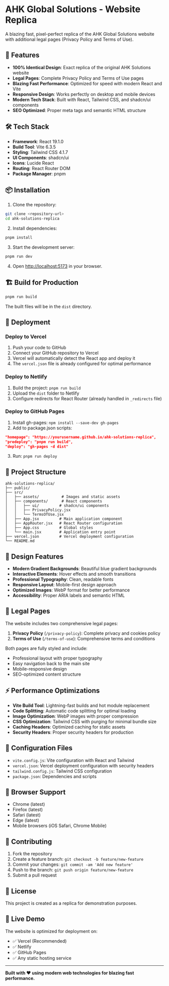 # AHK Global Solutions - Website Replica

A blazing fast, pixel-perfect replica of the AHK Global Solutions website with additional legal pages (Privacy Policy and Terms of Use).

## 🚀 Features

- **100% Identical Design**: Exact replica of the original AHK Solutions website
- **Legal Pages**: Complete Privacy Policy and Terms of Use pages
- **Blazing Fast Performance**: Optimized for speed with modern React and Vite
- **Responsive Design**: Works perfectly on desktop and mobile devices
- **Modern Tech Stack**: Built with React, Tailwind CSS, and shadcn/ui components
- **SEO Optimized**: Proper meta tags and semantic HTML structure

## 🛠️ Tech Stack

- **Framework**: React 19.1.0
- **Build Tool**: Vite 6.3.5
- **Styling**: Tailwind CSS 4.1.7
- **UI Components**: shadcn/ui
- **Icons**: Lucide React
- **Routing**: React Router DOM
- **Package Manager**: pnpm

## 📦 Installation

1. Clone the repository:
```bash
git clone <repository-url>
cd ahk-solutions-replica
```

2. Install dependencies:
```bash
pnpm install
```

3. Start the development server:
```bash
pnpm run dev
```

4. Open [http://localhost:5173](http://localhost:5173) in your browser.

## 🏗️ Build for Production

```bash
pnpm run build
```

The built files will be in the `dist` directory.

## 🚀 Deployment

### Deploy to Vercel

1. Push your code to GitHub
2. Connect your GitHub repository to Vercel
3. Vercel will automatically detect the React app and deploy it
4. The `vercel.json` file is already configured for optimal performance

### Deploy to Netlify

1. Build the project: `pnpm run build`
2. Upload the `dist` folder to Netlify
3. Configure redirects for React Router (already handled in `_redirects` file)

### Deploy to GitHub Pages

1. Install gh-pages: `npm install --save-dev gh-pages`
2. Add to package.json scripts:
```json
"homepage": "https://yourusername.github.io/ahk-solutions-replica",
"predeploy": "pnpm run build",
"deploy": "gh-pages -d dist"
```
3. Run: `pnpm run deploy`

## 📁 Project Structure

```
ahk-solutions-replica/
├── public/
├── src/
│   ├── assets/          # Images and static assets
│   ├── components/      # React components
│   │   ├── ui/         # shadcn/ui components
│   │   ├── PrivacyPolicy.jsx
│   │   └── TermsOfUse.jsx
│   ├── App.jsx         # Main application component
│   ├── AppRouter.jsx   # React Router configuration
│   ├── App.css         # Global styles
│   └── main.jsx        # Application entry point
├── vercel.json         # Vercel deployment configuration
└── README.md
```

## 🎨 Design Features

- **Modern Gradient Backgrounds**: Beautiful blue gradient backgrounds
- **Interactive Elements**: Hover effects and smooth transitions
- **Professional Typography**: Clean, readable fonts
- **Responsive Layout**: Mobile-first design approach
- **Optimized Images**: WebP format for better performance
- **Accessibility**: Proper ARIA labels and semantic HTML

## 📄 Legal Pages

The website includes two comprehensive legal pages:

1. **Privacy Policy** (`/privacy-policy`): Complete privacy and cookies policy
2. **Terms of Use** (`/terms-of-use`): Comprehensive terms and conditions

Both pages are fully styled and include:
- Professional layout with proper typography
- Easy navigation back to the main site
- Mobile-responsive design
- SEO-optimized content structure

## ⚡ Performance Optimizations

- **Vite Build Tool**: Lightning-fast builds and hot module replacement
- **Code Splitting**: Automatic code splitting for optimal loading
- **Image Optimization**: WebP images with proper compression
- **CSS Optimization**: Tailwind CSS with purging for minimal bundle size
- **Caching Headers**: Optimized caching for static assets
- **Security Headers**: Proper security headers for production

## 🔧 Configuration Files

- `vite.config.js`: Vite configuration with React and Tailwind
- `vercel.json`: Vercel deployment configuration with security headers
- `tailwind.config.js`: Tailwind CSS configuration
- `package.json`: Dependencies and scripts

## 📱 Browser Support

- Chrome (latest)
- Firefox (latest)
- Safari (latest)
- Edge (latest)
- Mobile browsers (iOS Safari, Chrome Mobile)

## 🤝 Contributing

1. Fork the repository
2. Create a feature branch: `git checkout -b feature/new-feature`
3. Commit your changes: `git commit -am 'Add new feature'`
4. Push to the branch: `git push origin feature/new-feature`
5. Submit a pull request

## 📝 License

This project is created as a replica for demonstration purposes.

## 🚀 Live Demo

The website is optimized for deployment on:
- ✅ Vercel (Recommended)
- ✅ Netlify
- ✅ GitHub Pages
- ✅ Any static hosting service

---

**Built with ❤️ using modern web technologies for blazing fast performance.**

